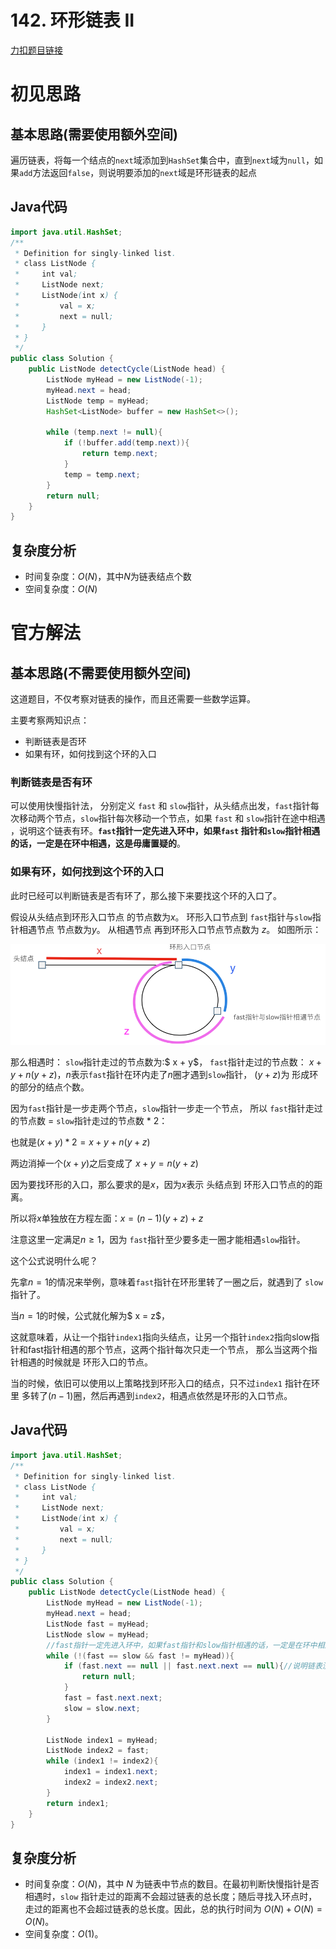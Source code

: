 # 142. 环形链表 II

[力扣题目链接](https://leetcode-cn.com/problems/linked-list-cycle-ii/)


# 初见思路

## 基本思路(需要使用额外空间)
遍历链表，将每一个结点的`next`域添加到`HashSet`集合中，直到`next`域为`null`，如果`add`方法返回`false`，则说明要添加的`next`域是环形链表的起点

## Java代码
```java
import java.util.HashSet;
/**
 * Definition for singly-linked list.
 * class ListNode {
 *     int val;
 *     ListNode next;
 *     ListNode(int x) {
 *         val = x;
 *         next = null;
 *     }
 * }
 */
public class Solution {
    public ListNode detectCycle(ListNode head) {
        ListNode myHead = new ListNode(-1);
        myHead.next = head;
        ListNode temp = myHead;
        HashSet<ListNode> buffer = new HashSet<>();

        while (temp.next != null){
            if (!buffer.add(temp.next)){
                return temp.next;
            }
            temp = temp.next;
        }
        return null;
    }
}
```

## 复杂度分析
- 时间复杂度：$O(N)$，其中$N$为链表结点个数
- 空间复杂度：$O(N)$

# 官方解法

## 基本思路(不需要使用额外空间)

这道题目，不仅考察对链表的操作，而且还需要一些数学运算。

主要考察两知识点：

- 判断链表是否环
- 如果有环，如何找到这个环的入口

### 判断链表是否有环
可以使用快慢指针法， 分别定义 `fast` 和 `slow`指针，从头结点出发，`fast`指针每次移动两个节点，`slow`指针每次移动一个节点，如果 `fast` 和 `slow`指针在途中相遇 ，说明这个链表有环。**`fast`指针一定先进入环中，如果`fast` 指针和`slow`指针相遇的话，一定是在环中相遇，这是毋庸置疑的**。

### 如果有环，如何找到这个环的入口
此时已经可以判断链表是否有环了，那么接下来要找这个环的入口了。

假设从头结点到环形入口节点 的节点数为$x$。 环形入口节点到 `fast`指针与`slow`指针相遇节点 节点数为$y$。 从相遇节点 再到环形入口节点节点数为 $z$。 如图所示：

![avatar](../Pictures/0142.环形链表II.png)

那么相遇时： `slow`指针走过的节点数为:$ x + y$， `fast`指针走过的节点数： $x + y + n (y + z)$，$n$表示`fast`指针在环内走了$n$圈才遇到`slow`指针， $(y+z)$为 形成环的部分的结点个数。

因为`fast`指针是一步走两个节点，`slow`指针一步走一个节点， 所以 `fast`指针走过的节点数 = `slow`指针走过的节点数 * 2：

也就是$(x + y) * 2 = x + y + n (y + z)$

两边消掉一个$(x+y)$之后变成了 $x + y = n (y + z)$

因为要找环形的入口，那么要求的是$x$，因为$x$表示 头结点到 环形入口节点的的距离。

所以将$x$单独放在方程左面：$x = (n - 1) (y + z) + z$ 

注意这里一定满足$n \ge 1$，因为 `fast`指针至少要多走一圈才能相遇`slow`指针。

这个公式说明什么呢？

先拿$n=1$的情况来举例，意味着`fast`指针在环形里转了一圈之后，就遇到了 `slow`指针了。

当$n=1$的时候，公式就化解为$ x = z$，

这就意味着，从让一个指针`index1`指向头结点，让另一个指针`index2`指向slow指针和fast指针相遇的那个节点，这两个指针每次只走一个节点， 那么当这两个指针相遇的时候就是 环形入口的节点。

当的时候，依旧可以使用以上策略找到环形入口的结点，只不过`index1` 指针在环里 多转了$(n-1)$圈，然后再遇到`index2`，相遇点依然是环形的入口节点。



## Java代码
```java
import java.util.HashSet;
/**
 * Definition for singly-linked list.
 * class ListNode {
 *     int val;
 *     ListNode next;
 *     ListNode(int x) {
 *         val = x;
 *         next = null;
 *     }
 * }
 */
public class Solution {
    public ListNode detectCycle(ListNode head) {
        ListNode myHead = new ListNode(-1);
        myHead.next = head;
        ListNode fast = myHead;
        ListNode slow = myHead;
        //fast指针一定先进入环中，如果fast指针和slow指针相遇的话，一定是在环中相遇
        while (!(fast == slow && fast != myHead)){
            if (fast.next == null || fast.next.next == null){//说明链表没有环
                return null;
            }
            fast = fast.next.next;
            slow = slow.next;
        }

        ListNode index1 = myHead;
        ListNode index2 = fast;
        while (index1 != index2){
            index1 = index1.next;
            index2 = index2.next;
        }
        return index1;
    }
}
```

## 复杂度分析

- 时间复杂度：$O(N)$，其中 $N$ 为链表中节点的数目。在最初判断快慢指针是否相遇时，`slow` 指针走过的距离不会超过链表的总长度；随后寻找入环点时，走过的距离也不会超过链表的总长度。因此，总的执行时间为 $O(N)+O(N)=O(N)$。
- 空间复杂度：$O(1)$。